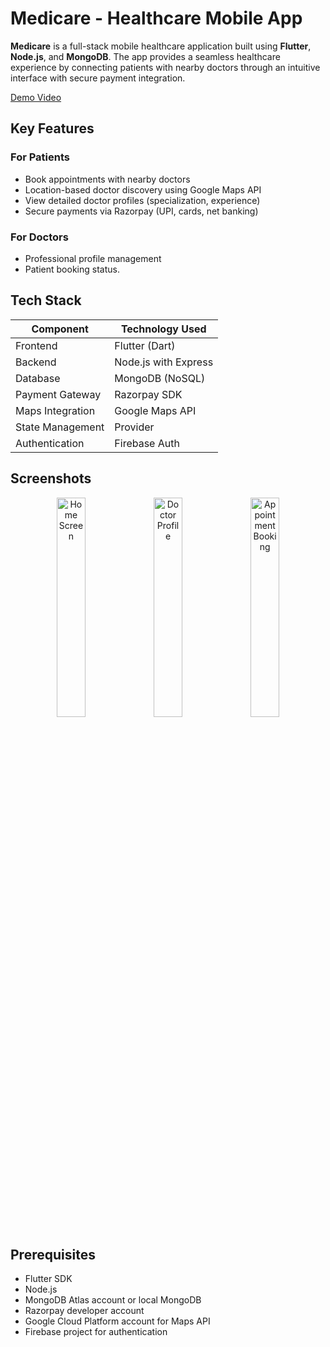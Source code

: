 # Medicare - Healthcare Mobile App

**Medicare** is a full-stack mobile healthcare application built using **Flutter**, **Node.js**, and **MongoDB**. The app provides a seamless healthcare experience by connecting patients with nearby doctors through an intuitive interface with secure payment integration.

[Demo Video](https://vimeo.com/1103574547?share=copy)

##  Key Features

### For Patients
- Book appointments with nearby doctors
- Location-based doctor discovery using Google Maps API
- View detailed doctor profiles (specialization, experience)
- Secure payments via Razorpay (UPI, cards, net banking)

### For Doctors
- Professional profile management
- Patient booking status.
## Tech Stack

| Component       | Technology Used                  |
|-----------------|----------------------------------|
| Frontend        | Flutter (Dart)                   |
| Backend         | Node.js with Express             |
| Database        | MongoDB (NoSQL)                  |
| Payment Gateway | Razorpay SDK                     |
| Maps Integration| Google Maps API                  |
| State Management| Provider                         |
| Authentication  | Firebase Auth                    |

##  Screenshots

<div align="center">
  <img src="https://github.com/user-attachments/assets/05f9ca9e-0db0-4188-b8f4-80299808cb9c" width="30%" alt="Home Screen">
  <img src="https://github.com/user-attachments/assets/5b7272e7-a4c6-481c-a1ba-66b7dc035c3a" width="30%" alt="Doctor Profile">
  <img src="https://github.com/user-attachments/assets/fc14ad07-15fd-4cac-a20a-54a592ffd833" width="30%" alt="Appointment Booking">
</div>

## Prerequisites

- Flutter SDK
- Node.js
- MongoDB Atlas account or local MongoDB
- Razorpay developer account
- Google Cloud Platform account for Maps API
- Firebase project for authentication
















